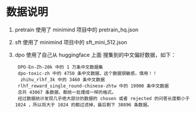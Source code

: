 # 数据说明
1. pretrain 使用了 minimind 项目中的 pretrain_hq.json
2. sft 使用了 minimind 项目中的 sft_mini_512.json
3. dpo 使用了自己从 huggingface 上面 搜集到的中文偏好数据，如下：
    
    ```
     DPO-En-Zh-20k 中的 1 万条中文数据集
     dpo-toxic-zh 中的 4750 条中文数据，这个数据很敏感，慎用！！
      zhihu_rlhf_3k 中的 3460 条中文数据
     rlhf_reward_single_round-chinese-zhtw 中的 19900 条中文数据
     总共 43067 条数据，都统一处理成一样的格式。
     经过数据统计发现几乎绝大部分的数据的 chosen 或者 rejected 的问答长度都小于 1024 ，所以将大于 1024 的都过滤掉，最后剩下 38896 条数据。
   ```
